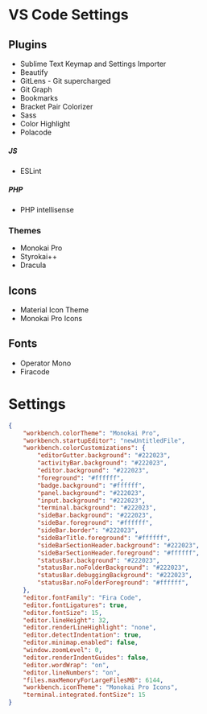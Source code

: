 # VS Code Settings

## Plugins
- Sublime Text Keymap and Settings Importer
- Beautify
- GitLens - Git supercharged
- Git Graph
- Bookmarks
- Bracket Pair Colorizer
- Sass
- Color Highlight
- Polacode

##### JS
- ESLint

##### PHP
- PHP intellisense

### Themes
- Monokai Pro
- Styrokai++
- Dracula

## Icons
- Material Icon Theme
- Monokai Pro Icons

## Fonts
- Operator Mono
- Firacode

# Settings
```json
{
    "workbench.colorTheme": "Monokai Pro",
    "workbench.startupEditor": "newUntitledFile",
    "workbench.colorCustomizations": {
        "editorGutter.background": "#222023",
        "activityBar.background": "#222023",
        "editor.background": "#222023",
        "foreground": "#ffffff",
        "badge.background": "#ffffff",
        "panel.background": "#222023",
        "input.background": "#222023",
        "terminal.background": "#222023",
        "sideBar.background": "#222023",
        "sideBar.foreground": "#ffffff",
        "sideBar.border": "#222023",
        "sideBarTitle.foreground": "#ffffff",
        "sideBarSectionHeader.background": "#222023",
        "sideBarSectionHeader.foreground": "#ffffff",
        "statusBar.background": "#222023",
        "statusBar.noFolderBackground": "#222023",
        "statusBar.debuggingBackground": "#222023",
        "statusBar.noFolderForeground": "#ffffff",
    },
    "editor.fontFamily": "Fira Code",
    "editor.fontLigatures": true,
    "editor.fontSize": 15,
    "editor.lineHeight": 32,
    "editor.renderLineHighlight": "none",
    "editor.detectIndentation": true,
    "editor.minimap.enabled": false,
    "window.zoomLevel": 0,
    "editor.renderIndentGuides": false,
    "editor.wordWrap": "on",
    "editor.lineNumbers": "on",
    "files.maxMemoryForLargeFilesMB": 6144,
    "workbench.iconTheme": "Monokai Pro Icons",
    "terminal.integrated.fontSize": 15
}
```
